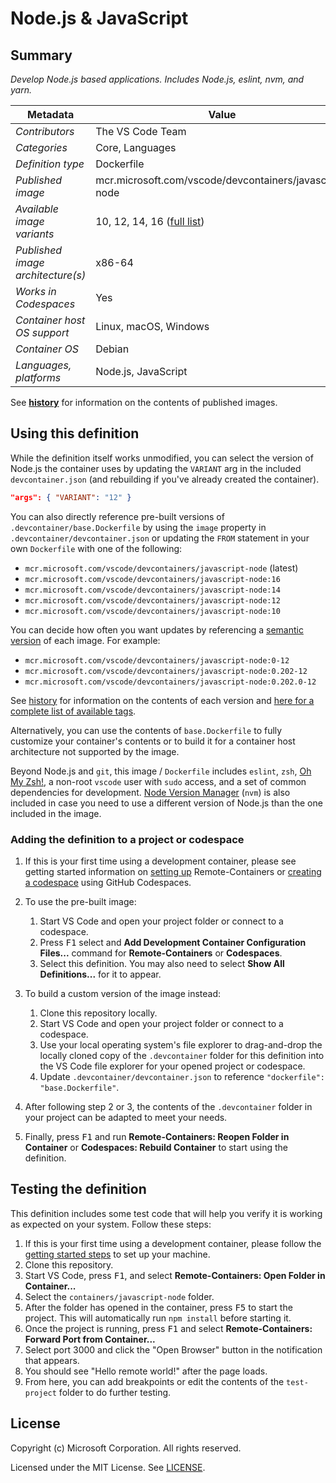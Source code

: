 # Node.js & JavaScript

## Summary

*Develop Node.js based applications. Includes Node.js, eslint, nvm, and yarn.*

| Metadata | Value |  
|----------|-------|
| *Contributors* | The VS Code Team |
| *Categories* | Core, Languages |
| *Definition type* | Dockerfile |
| *Published image* | mcr.microsoft.com/vscode/devcontainers/javascript-node |
| *Available image variants* | 10, 12, 14, 16 ([full list](https://mcr.microsoft.com/v2/vscode/devcontainers/javascript-node/tags/list)) |
| *Published image architecture(s)* | x86-64 |
| *Works in Codespaces* | Yes |
| *Container host OS support* | Linux, macOS, Windows |
| *Container OS* | Debian |
| *Languages, platforms* | Node.js, JavaScript |

See **[history](history)** for information on the contents of published images.

## Using this definition

While the definition itself works unmodified, you can select the version of Node.js the container uses by updating the `VARIANT` arg in the included `devcontainer.json` (and rebuilding if you've already created the container).

```json
"args": { "VARIANT": "12" }
```

You can also directly reference pre-built versions of `.devcontainer/base.Dockerfile` by using the `image` property in `.devcontainer/devcontainer.json` or updating the `FROM` statement in your own `Dockerfile` with one of the following:

- `mcr.microsoft.com/vscode/devcontainers/javascript-node` (latest)
- `mcr.microsoft.com/vscode/devcontainers/javascript-node:16`
- `mcr.microsoft.com/vscode/devcontainers/javascript-node:14`
- `mcr.microsoft.com/vscode/devcontainers/javascript-node:12`
- `mcr.microsoft.com/vscode/devcontainers/javascript-node:10`

You can decide how often you want updates by referencing a [semantic version](https://semver.org/) of each image. For example:

- `mcr.microsoft.com/vscode/devcontainers/javascript-node:0-12`
- `mcr.microsoft.com/vscode/devcontainers/javascript-node:0.202-12`
- `mcr.microsoft.com/vscode/devcontainers/javascript-node:0.202.0-12`

See [history](history) for information on the contents of each version and [here for a complete list of available tags](https://mcr.microsoft.com/v2/vscode/devcontainers/typescript-node/tags/list).

Alternatively, you can use the contents of `base.Dockerfile` to fully customize your container's contents or to build it for a container host architecture not supported by the image.

Beyond Node.js and `git`, this image / `Dockerfile` includes `eslint`, `zsh`, [Oh My Zsh!](https://ohmyz.sh/), a non-root `vscode` user with `sudo` access, and a set of common dependencies for development. [Node Version Manager](https://github.com/nvm-sh/nvm) (`nvm`) is also included in case you need to use a different version of Node.js than the one included in the image.

### Adding the definition to a project or codespace

1. If this is your first time using a development container, please see getting started information on [setting up](https://aka.ms/vscode-remote/containers/getting-started) Remote-Containers or [creating a codespace](https://aka.ms/ghcs-open-codespace) using GitHub Codespaces.

2. To use the pre-built image:
   1. Start VS Code and open your project folder or connect to a codespace.
   2. Press <kbd>F1</kbd> select and **Add Development Container Configuration Files...** command for **Remote-Containers** or **Codespaces**.
   3. Select this definition. You may also need to select **Show All Definitions...** for it to appear.

3. To build a custom version of the image instead:
   1. Clone this repository locally.
   2. Start VS Code and open your project folder or connect to a codespace.
   3. Use your local operating system's file explorer to drag-and-drop the locally cloned copy of the `.devcontainer` folder for this definition into the VS Code file explorer for your opened project or codespace.
   4. Update `.devcontainer/devcontainer.json` to reference `"dockerfile": "base.Dockerfile"`.

4. After following step 2 or 3, the contents of the `.devcontainer` folder in your project can be adapted to meet your needs.

5. Finally, press <kbd>F1</kbd> and run **Remote-Containers: Reopen Folder in Container** or **Codespaces: Rebuild Container** to start using the definition.

## Testing the definition

This definition includes some test code that will help you verify it is working as expected on your system. Follow these steps:

1. If this is your first time using a development container, please follow the [getting started steps](https://aka.ms/vscode-remote/containers/getting-started) to set up your machine.
2. Clone this repository.
3. Start VS Code, press <kbd>F1</kbd>, and select **Remote-Containers: Open Folder in Container...**
4. Select the `containers/javascript-node` folder.
5. After the folder has opened in the container, press <kbd>F5</kbd> to start the project. This will automatically run `npm install` before starting it.
6. Once the project is running, press <kbd>F1</kbd> and select **Remote-Containers: Forward Port from Container...**
7. Select port 3000 and click the "Open Browser" button in the notification that appears.
8. You should see "Hello remote world!" after the page loads.
9. From here, you can add breakpoints or edit the contents of the `test-project` folder to do further testing.

## License

Copyright (c) Microsoft Corporation. All rights reserved.

Licensed under the MIT License. See [LICENSE](https://github.com/Microsoft/vscode-dev-containers/blob/master/LICENSE).
